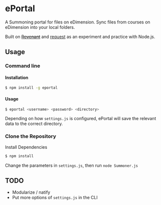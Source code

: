 # ePortal
A Summoning portal for files on eDimension. Sync files from courses on eDimension into your local folders.

Built on [~~Revenant~~](https://github.com/skewedlines/Revenant) and [request](https://www.npmjs.com/package/request) as an experiment and practice with Node.js.

## Usage

### Command line
#### Installation

```bash
$ npm install -g eportal
```

#### Usage

```bash
$ eportal <username> <password> <directory>
```

Depending on how `settings.js` is configured, ePortal will save the relevant data to the correct directory.

### Clone the Repository

Install Dependencies

```bash
$ npm install
```

Change the parameters in `settings.js`, then run `node Summoner.js`

## TODO
- Modularize / natify
- Put more options of `settings.js` in the CLI

